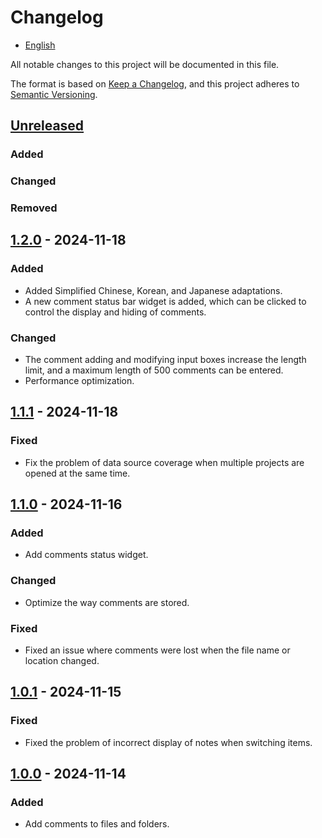 # Changelog

- [English](CHANGELOG.md)

All notable changes to this project will be documented in this file.

The format is based on [Keep a Changelog](https://keepachangelog.com/en/1.1.0/),
and this project adheres to [Semantic Versioning](https://semver.org/spec/v2.0.0.html).

## [Unreleased]

### Added

### Changed

### Removed

## [1.2.0] - 2024-11-18

### Added

- Added Simplified Chinese, Korean, and Japanese adaptations.
- A new comment status bar widget is added, which can be clicked to control the display and hiding
  of comments.

### Changed

- The comment adding and modifying input boxes increase the length limit, and a maximum length of
  500 comments can be entered.
- Performance optimization.

## [1.1.1] - 2024-11-18

### Fixed

- Fix the problem of data source coverage when multiple projects are opened at the same time.

## [1.1.0] - 2024-11-16

### Added

- Add comments status widget.

### Changed

- Optimize the way comments are stored.

### Fixed

- Fixed an issue where comments were lost when the file name or location changed.

## [1.0.1] - 2024-11-15

### Fixed

- Fixed the problem of incorrect display of notes when switching items.

## [1.0.0] - 2024-11-14

### Added

- Add comments to files and folders.

[//]: # (@formatter:off)
[unreleased]: https://github.com/conifercone/mumu-intellij-plugin/compare/v1.2.0...develop
[1.2.0]: https://github.com/conifercone/mumu/compare/v1.1.1...v1.2.0
[1.1.1]: https://github.com/conifercone/mumu/compare/v1.1.0...v1.1.1
[1.1.0]: https://github.com/conifercone/mumu/compare/v1.0.1...v1.1.0
[1.0.1]: https://github.com/conifercone/mumu/compare/v1.0.0...v1.0.1
[1.0.0]: https://github.com/conifercone/mumu-intellij-plugin/releases/tag/v1.0.0
[//]: # (@formatter:on)
